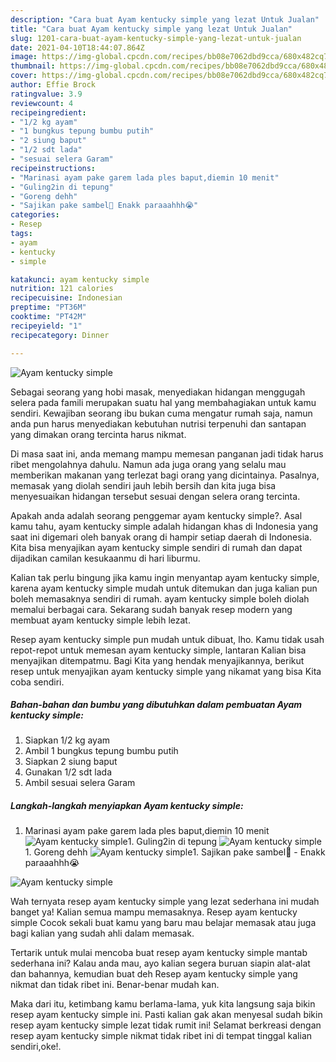 ```yaml
---
description: "Cara buat Ayam kentucky simple yang lezat Untuk Jualan"
title: "Cara buat Ayam kentucky simple yang lezat Untuk Jualan"
slug: 1201-cara-buat-ayam-kentucky-simple-yang-lezat-untuk-jualan
date: 2021-04-10T18:44:07.864Z
image: https://img-global.cpcdn.com/recipes/bb08e7062dbd9cca/680x482cq70/ayam-kentucky-simple-foto-resep-utama.jpg
thumbnail: https://img-global.cpcdn.com/recipes/bb08e7062dbd9cca/680x482cq70/ayam-kentucky-simple-foto-resep-utama.jpg
cover: https://img-global.cpcdn.com/recipes/bb08e7062dbd9cca/680x482cq70/ayam-kentucky-simple-foto-resep-utama.jpg
author: Effie Brock
ratingvalue: 3.9
reviewcount: 4
recipeingredient:
- "1/2 kg ayam"
- "1 bungkus tepung bumbu putih"
- "2 siung baput"
- "1/2 sdt lada"
- "sesuai selera Garam"
recipeinstructions:
- "Marinasi ayam pake garem lada ples baput,diemin 10 menit"
- "Guling2in di tepung"
- "Goreng dehh"
- "Sajikan pake sambel🤤 Enakk paraaahhh😭"
categories:
- Resep
tags:
- ayam
- kentucky
- simple

katakunci: ayam kentucky simple 
nutrition: 121 calories
recipecuisine: Indonesian
preptime: "PT36M"
cooktime: "PT42M"
recipeyield: "1"
recipecategory: Dinner

---
```



![Ayam kentucky simple](https://img-global.cpcdn.com/recipes/bb08e7062dbd9cca/680x482cq70/ayam-kentucky-simple-foto-resep-utama.jpg)

Sebagai seorang yang hobi masak, menyediakan hidangan menggugah selera pada famili merupakan suatu hal yang membahagiakan untuk kamu sendiri. Kewajiban seorang ibu bukan cuma mengatur rumah saja, namun anda pun harus menyediakan kebutuhan nutrisi terpenuhi dan santapan yang dimakan orang tercinta harus nikmat.

Di masa  saat ini, anda memang mampu memesan panganan jadi tidak harus ribet mengolahnya dahulu. Namun ada juga orang yang selalu mau memberikan makanan yang terlezat bagi orang yang dicintainya. Pasalnya, memasak yang diolah sendiri jauh lebih bersih dan kita juga bisa menyesuaikan hidangan tersebut sesuai dengan selera orang tercinta. 



Apakah anda adalah seorang penggemar ayam kentucky simple?. Asal kamu tahu, ayam kentucky simple adalah hidangan khas di Indonesia yang saat ini digemari oleh banyak orang di hampir setiap daerah di Indonesia. Kita bisa menyajikan ayam kentucky simple sendiri di rumah dan dapat dijadikan camilan kesukaanmu di hari liburmu.

Kalian tak perlu bingung jika kamu ingin menyantap ayam kentucky simple, karena ayam kentucky simple mudah untuk ditemukan dan juga kalian pun boleh memasaknya sendiri di rumah. ayam kentucky simple boleh diolah memalui berbagai cara. Sekarang sudah banyak resep modern yang membuat ayam kentucky simple lebih lezat.

Resep ayam kentucky simple pun mudah untuk dibuat, lho. Kamu tidak usah repot-repot untuk memesan ayam kentucky simple, lantaran Kalian bisa menyajikan ditempatmu. Bagi Kita yang hendak menyajikannya, berikut resep untuk menyajikan ayam kentucky simple yang nikamat yang bisa Kita coba sendiri.

<!--inarticleads1-->

##### Bahan-bahan dan bumbu yang dibutuhkan dalam pembuatan Ayam kentucky simple:

1. Siapkan 1/2 kg ayam
1. Ambil 1 bungkus tepung bumbu putih
1. Siapkan 2 siung baput
1. Gunakan 1/2 sdt lada
1. Ambil sesuai selera Garam




<!--inarticleads2-->

##### Langkah-langkah menyiapkan Ayam kentucky simple:

1. Marinasi ayam pake garem lada ples baput,diemin 10 menit
<img src="https://img-global.cpcdn.com/steps/61e87f97fd972b24/160x128cq70/ayam-kentucky-simple-langkah-memasak-1-foto.jpg" alt="Ayam kentucky simple">1. Guling2in di tepung
<img src="https://img-global.cpcdn.com/steps/54d11a75d3eae35c/160x128cq70/ayam-kentucky-simple-langkah-memasak-2-foto.jpg" alt="Ayam kentucky simple">1. Goreng dehh
<img src="https://img-global.cpcdn.com/steps/1e07322acfe4bf81/160x128cq70/ayam-kentucky-simple-langkah-memasak-3-foto.jpg" alt="Ayam kentucky simple">1. Sajikan pake sambel🤤 - Enakk paraaahhh😭
<img src="https://img-global.cpcdn.com/steps/b013e2c9828f280d/160x128cq70/ayam-kentucky-simple-langkah-memasak-4-foto.jpg" alt="Ayam kentucky simple">



Wah ternyata resep ayam kentucky simple yang lezat sederhana ini mudah banget ya! Kalian semua mampu memasaknya. Resep ayam kentucky simple Cocok sekali buat kamu yang baru mau belajar memasak atau juga bagi kalian yang sudah ahli dalam memasak.

Tertarik untuk mulai mencoba buat resep ayam kentucky simple mantab sederhana ini? Kalau anda mau, ayo kalian segera buruan siapin alat-alat dan bahannya, kemudian buat deh Resep ayam kentucky simple yang nikmat dan tidak ribet ini. Benar-benar mudah kan. 

Maka dari itu, ketimbang kamu berlama-lama, yuk kita langsung saja bikin resep ayam kentucky simple ini. Pasti kalian gak akan menyesal sudah bikin resep ayam kentucky simple lezat tidak rumit ini! Selamat berkreasi dengan resep ayam kentucky simple nikmat tidak ribet ini di tempat tinggal kalian sendiri,oke!.

